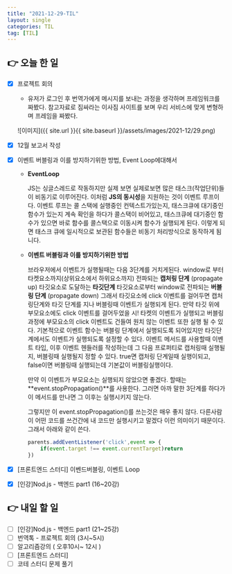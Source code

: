 ```yaml
---
title: "2021-12-29-TIL"
layout: single
categories: TIL
tag: [TIL]
---
```


## 👉 오늘 한 일

- [x]  프로젝트 회의
    - 유저가 로그인 후 번역가에게 메시지를 보내는 과정을 생각하며 프레임워크를 짜봤다.
    참고자료로 짐싸라는 이사짐 사이트를 보며 우리 서비스에 맞게 변형하며 프레임을 짜봤다.
    
    ![이미지]({{ site.url }}{{ site.baseurl }}/assets/images/2021-12/29.png)
    
- [x]  12월 보고서 작성
- [x]  이벤트 버블링과 이를 방지하기위한 방법, Event Loop에대해서
    - **EventLoop**
        
        JS는 싱글스레드로 작동하지만 실제 보면 실제로보면 많은 태스크(작업단위)들이 비동기로 이루어진다.
        이처럼 **JS의 동시성**을 지원하는 것이 이벤트 루프이다.
        이벤트 루프는 콜 스택에 실행중인 컨텍스트가있는지, 태스크큐에 대기중인 함수가 있는지 계속 확인을 하다가 콜스택이 비어있고, 태스크큐에 대기중인 함수가 있으면 바로 함수를 콜스택으로 이동시켜 함수가 실행되게 된다.
        이렇게 되면 태스크 큐에 일시적으로 보관된 함수들은 비동기 처리방식으로 동작하게 됨니다.
        
    - **이벤트 버블링과 이를 방지하기위한 방법**
        
        브라우저에서 이벤트가 실행될때는 다음 3단계를 거치게된다.
        window로 부터 타켓요소까지(상위요소에서 하위요소까지) 전파되는  **캡처링 단계** (propagate up)
        타깃요소로 도달하는 **타깃단계** 
        타깃요소로부터 window로 전파되는 **버블링 단계** (propagate down)
        그래서 타깃요소에 click 이벤트를 걸어두면 캡처링단계와 타깃 단계를 지나 버블링때 이벤트가 실행되게 된다.
        만약 타깃 위에 부모요소에도 click 이벤트를 걸어두었을 시! 타켓의 이벤트가 실행되고 버블링과정에 부모요소의 click 이벤트도 건들여 원치 않는 이벤트 또한 실행 될 수 있다.
        기본적으로 이벤트 함수는 버블링 단계에서 실행되도록 되어있지만 타깃단계에서도 이벤트가 실행되도록 설정할 수 있다. 이벤트 메서드를 사용할때 이벤트 타입, 이후 이벤트 헨들러를 작성하는데 
        그 다음 프로퍼티로 캡처링때 실행될지, 버블링때 실행될지 정할 수 있다. 
        true면 캡처링 단계일때 실행이되고, false이면 버블링때 실행되는데 기본값이 버블링실행이다.
        
        만약 이 이벤트가 부모요소는 실행되지 않았으면 좋겠다. 할때는 **event.stopPropagation()**를 사용한다. 그러면 아까 말한 3단계를 하다가 이 메서드를 만나면 그 이후는 실행시키지 않는다.
        
        그렇지만 이 event.stopPropagation()를 쓰는것은 매우 좋지 않다. 다른사람이 어떤 코드를 쓰건간에 내 코드만 실행시키고 말겠다 이런 의미이기 때문이다.  그래서 아래와 같이 쓴다.
        
        ```js
        parents.addEventListener('click',event => {
        	if(event.target !== event.currentTarget)return
        })
        ```
        
- [x]  [프론트엔드 스터디] 이벤드버블링, 이벤트 Loop
- [x]  [인강]Nod.js - 백엔드 part1 (16~20강)

## 👉 내일 할 일

- [ ]  [인강]Nod.js - 백엔드 part1 (21~25강)
- [ ]  번역톡 - 프로젝트 회의 (3시~5시)
- [ ]  알고리즘강의 ( 오후10시~ 12시 )
- [ ]  [프론트엔드 스터디]
- [ ]  코테 스터디 문제 풀기

<br /><br /><br /><br />
